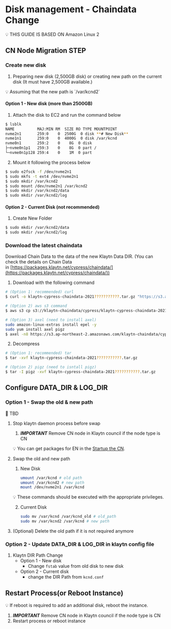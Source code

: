 # Disk management - Chaindata Change <a id="disk-management"></a>



<aside>
💡 THIS GUIDE IS BASED ON Amazon Linux 2

</aside>

## CN Node **Migration STEP**

### Create new disk

1. Preparing new disk (2,500GB disk) or creating new path on the current disk (It must have 2,500GB available.)

<aside>
💡 Assuming that the new path is `/var/kcnd2`

</aside>

#### Option 1 - New disk (more than 2500GB)

1. Attach the disk to EC2 and run the command below

```bash
$ lsblk
NAME          MAJ:MIN RM  SIZE RO TYPE MOUNTPOINT
nvme2n1       259:0    0  2500G  0 disk **# New Disk**
nvme1n1       259:0    0  4000G  0 disk /var/kcnd
nvme0n1       259:2    0    8G  0 disk
├─nvme0n1p1   259:3    0    8G  0 part /
└─nvme0n1p128 259:4    0    1M  0 part
```

2. Mount it following the process below

```bash
$ sudo e2fsck -f /dev/nvme2n1
$ sudo mkfs -t ext4 /dev/nvme2n1
$ sudo mkdir /var/kcnd2
$ sudo mount /dev/nvme2n1 /var/kcnd2
$ sudo mkdir /var/kcnd2/data
$ sudo mkdir /var/kcnd2/log
```

#### Option 2 - Current Disk (not recommended)

1. Create New Folder

```bash
$ sudo mkdir /var/kcnd2/data
$ sudo mkdir /var/kcnd2/log
```

### Download the latest chaindata

Download Chain Data to the data of the new Klaytn Data DIR. (You can check the details on Chain Data in [https://packages.klaytn.net/cypress/chaindata/](https://packages.klaytn.net/cypress/chaindata/))

1. Download with the following command

```bash
# (Option 1: recommended) curl 
$ curl -o klaytn-cypress-chaindata-2021???????????.tar.gz "https://s3.ap-northeast-2.amazonaws.com/klaytn-chaindata/cypress/klaytn-cypress-chaindata-2021???????????.tar.gz"

# (Option 2) aws s3 command
$ aws s3 cp s3://klaytn-chaindata/cypress/klaytn-cypress-chaindata-2021???????????.tar.gz klaytn-cypress-chaindata-20211113011111.tar.gz 

# (Option 3) axel (need to install axel)
sudo amazon-linux-extras install epel -y
sudo yum install axel pigz
$ axel -n8 https://s3.ap-northeast-2.amazonaws.com/klaytn-chaindata/cypress/klaytn-cypress-chaindata-2021???????????.tar.gz
```

2. Decompress

```bash
# (Option 1: recommended) tar
$ tar -xvf klaytn-cypress-chaindata-2021???????????.tar.gz

# (Option 2) pigz (need to isntall pigz)
$ tar -I pigz -xvf klaytn-cypress-chaindata-2021???????????.tar.gz
```



## Configure DATA_DIR & LOG_DIR

### Option 1 - Swap the old & new path

<aside>
🚨 TBD

</aside>

1. Stop klaytn daemon process before swap
    1. ***IMPORTANT*** Remove CN node in Klaytn council if the node type is CN

    💡 You can get packages for EN in the [Startup the CN](../installation-guide/deployment/core-cell/installation-guide/consensus-node-setup/startup-the-cn.md).


2. Swap the old and new path
    1. New Disk

        ```bash
        umount /var/kcnd # old path
        umount /var/kcnd2 # new path
        mount /dev/nvme2n1 /var/kcnd
        ```
   💡 These commands should be executed with the appropriate privileges.

    2. Current Disk

        ```bash
        sudo mv /var/kcnd /var/kcnd_old # old_path
        sudo mv /var/kcnd2 /var/kcnd # new path
        ```

3. (Optional) Delete the old path if it is not required anymore

### Option 2 - Update DATA_DIR & LOG_DIR in klaytn config file

1. Klaytn DIR Path Change
    - Option 1 - New disk
        - Change `fstab` value from old disk to new disk
    - Option 2 - Current disk
        - change the DIR Path from `kcnd.conf`

## Restart Process(or Reboot Instance)

<aside>
💡 If reboot is required to add an additional disk, reboot the instance.

</aside>

1. ***IMPORTANT*** Remove CN node in Klaytn council if the node type is CN
2. Restart process or reboot instance